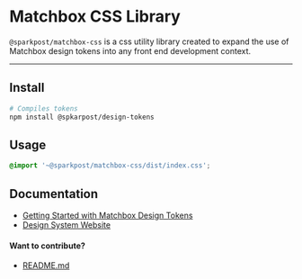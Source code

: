 # Matchbox CSS Library

`@sparkpost/matchbox-css` is a css utility library created to expand the use of Matchbox design tokens into any front end development context.

---

## Install

```bash
# Compiles tokens
npm install @spkarpost/design-tokens
```

## Usage

```css
@import '~@sparkpost/matchbox-css/dist/index.css';
```

## Documentation

- [Getting Started with Matchbox Design Tokens](https://design.sparkpost.com/foundations/design-tokens)
- [Design System Website](https://design.sparkpost.com)

#### Want to contribute?

- [README.md](https://github.com/SparkPost/matchbox/blob/main/README.md)